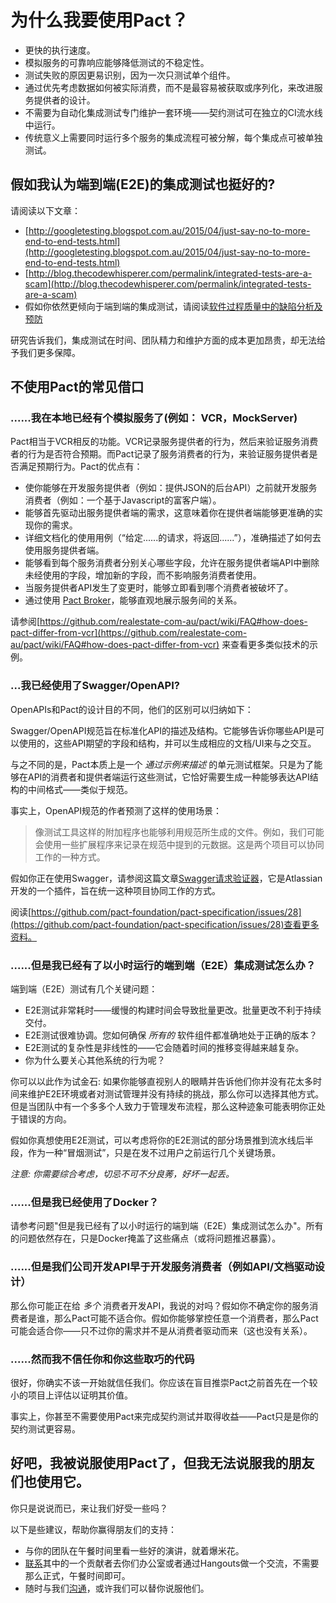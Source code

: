 # 为什么我要使用Pact？

* 更快的执行速度。
* 模拟服务的可靠响应能够降低测试的不稳定性。
* 测试失败的原因更易识别，因为一次只测试单个组件。
* 通过优先考虑数据如何被实际消费，而不是最容易被获取或序列化，来改进服务提供者的设计。
* 不需要为自动化集成测试专门维护一套环境——契约测试可在独立的CI流水线中运行。
* 传统意义上需要同时运行多个服务的集成流程可被分解，每个集成点可被单独测试。

## 假如我认为端到端(E2E)的集成测试也挺好的?
请阅读以下文章：

* [http://googletesting.blogspot.com.au/2015/04/just-say-no-to-more-end-to-end-tests.html](http://googletesting.blogspot.com.au/2015/04/just-say-no-to-more-end-to-end-tests.html)
* [http://blog.thecodewhisperer.com/permalink/integrated-tests-are-a-scam](http://blog.thecodewhisperer.com/permalink/integrated-tests-are-a-scam)
* 假如你依然更倾向于端到端的集成测试，请阅读[软件过程质量中的缺陷分析及预防](http://www.ijcaonline.org/volume8/number7/pxc3871759.pdf)

研究告诉我们，集成测试在时间、团队精力和维护方面的成本更加昂贵，却无法给予我们更多保障。


## 不使用Pact的常见借口
### ......我在本地已经有个模拟服务了(例如： VCR，MockServer)

Pact相当于VCR相反的功能。VCR记录服务提供者的行为，然后来验证服务消费者的行为是否符合预期。而Pact记录了服务消费者的行为，来验证服务提供者是否满足预期行为。Pact的优点有：

* 使你能够在开发服务提供者（例如：提供JSON的后台API）之前就开发服务消费者（例如：一个基于Javascript的富客户端）。
* 能够首先驱动出服务提供者端的需求，这意味着你在提供者端能够更准确的实现你的需求。
* 详细文档化的使用用例（“给定......的请求，将返回......”），准确描述了如何去使用服务提供者端。
* 能够看到每个服务消费者分别关心哪些字段，允许在服务提供者端API中删除未经使用的字段，增加新的字段，而不影响服务消费者使用。
* 当服务提供者API发生了变更时，能够立即看到哪个消费者被破坏了。
* 通过使用 [Pact Broker](https://github.com/bethesque/pact_broker)，能够直观地展示服务间的关系。

请参阅[https://github.com/realestate-com-au/pact/wiki/FAQ#how-does-pact-differ-from-vcr](https://github.com/realestate-com-au/pact/wiki/FAQ#how-does-pact-differ-from-vcr) 来查看更多类似技术的示例。

### ...我已经使用了Swagger/OpenAPI?

OpenAPIs和Pact的设计目的不同，他们的区别可以归纳如下：

Swagger/OpenAPI规范旨在标准化API的描述及结构。它能够告诉你哪些API是可以使用的，这些API期望的字段和结构，并可以生成相应的文档/UI来与之交互。

与之不同的是，Pact本质上是一个 _通过示例来描述_ 的单元测试框架。只是为了能够在API的消费者和提供者端运行这些测试，它恰好需要生成一种能够表达API结构的中间格式——类似于规范。

事实上，OpenAPI规范的作者预测了这样的使用场景：

> 像测试工具这样的附加程序也能够利用规范所生成的文件。例如，我们可能会使用一些扩展程序来记录在规范中提到的元数据。这是两个项目可以协同工作的一种方式。

假如你正在使用Swagger，请参阅这篇文章[Swagger请求验证器](https://bitbucket.org/atlassian/swagger-request-validator)，它是Atlassian开发的一个插件，旨在统一这种项目协同工作的方式。

阅读[https://github.com/pact-foundation/pact-specification/issues/28](https://github.com/pact-foundation/pact-specification/issues/28)查看更多资料。

### ......但是我已经有了以小时运行的端到端（E2E）集成测试怎么办？

端到端（E2E）测试有几个关键问题：

* E2E测试非常耗时——缓慢的构建时间会导致批量更改。批量更改不利于持续交付。
* E2E测试很难协调。您如何确保 _所有的_ 软件组件都准确地处于正确的版本？
* E2E测试的复杂性是非线性的——它会随着时间的推移变得越来越复杂。
* 你为什么要关心其他系统的行为呢？

你可以以此作为试金石: 如果你能够直视别人的眼睛并告诉他们你并没有花太多时间来维护E2E环境或者对测试管理并没有持续的挑战，那么你可以选择其他方式。但是当团队中有一个多多个人致力于管理发布流程，那么这种迹象可能表明你正处于错误的方向。

假如你真想使用E2E测试，可以考虑将你的E2E测试的部分场景推到流水线后半段，作为一种“冒烟测试”，只是在发不过用户之前运行几个关键场景。

*注意: 你需要综合考虑，切忌不可不分良莠，好坏一起丢。*

### ......但是我已经使用了Docker？
请参考问题"但是我已经有了以小时运行的端到端（E2E）集成测试怎么办"。所有的问题依然存在，只是Docker掩盖了这些痛点（或将问题推迟暴露）。

### ......但是我们公司开发API早于开发服务消费者（例如API/文档驱动设计）

那么你可能正在给 _多个_ 消费者开发API，我说的对吗？假如你不确定你的服务消费者是谁，那么Pact可能不适合你。假如你能够掌控任意一个消费者，那么Pact可能会适合你——只不过你的需求并不是从消费者驱动而来（这也没有关系）。

### ......然而我不信任你和你这些取巧的代码

很好，你确实不该一开始就信任我们。你应该在盲目推崇Pact之前首先在一个较小的项目上评估以证明其价值。

事实上，你甚至不需要使用Pact来完成契约测试并取得收益——Pact只是是你的契约测试更容易。

## 好吧，我被说服使用Pact了，但我无法说服我的朋友们也使用它。

你只是说说而已，来让我们好受一些吗？

以下是些建议，帮助你赢得朋友们的支持：

* 与你的团队在午餐时间里看一些好的演讲，就着爆米花。
* [联系](https://gitter.im/realestate-com-au/pact)其中的一个贡献者去你们办公室或者通过Hangouts做一个交流，不需要那么正式，午餐时间即可。
* 随时与我们[沟通](https://gitter.im/realestate-com-au/pact)，或许我们可以替你说服他们。
